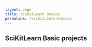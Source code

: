 ```yaml
---
layout: page
title: SciKitLearn Basics
permalink: /SciKitLearn-basics/
---
```


## SciKitLearn Basic projects

